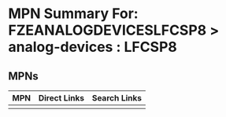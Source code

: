 



# MPN Summary For: FZEANALOGDEVICESLFCSP8 > analog-devices : LFCSP8

## MPNs
  

|MPN|Direct Links|Search Links|
| :--- | :--- | :--- |
||||
